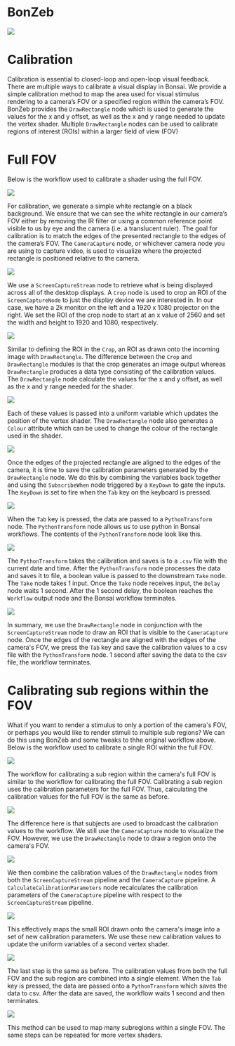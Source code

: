 # BonZeb
![](../../Resources/BonZeb_Logo.png)

# Calibration
Calibration is essential to closed-loop and open-loop visual feedback.
There are multiple ways to calibrate a visual display in Bonsai. 
We provide a simple calibration method to map the area used for visual stimulus rendering to a camera’s FOV or a specified region within the camera’s FOV.
BonZeb provides the `DrawRectangle` node which is used to generate the values for the x and y offset, as well as the x and y range needed to update the vertex shader.
Multiple `DrawRectangle` nodes can be used to calibrate regions of interest (ROIs) within a larger field of view (FOV)

# Full FOV
Below is the workflow used to calibrate a shader using the full FOV.

![](images/image1.png)

For calibration, we generate a simple white rectangle on a black background. 
We ensure that we can see the white rectangle in our camera’s FOV either by removing the IR filter or using a common reference point visible to us by eye and the camera (i.e. a translucent ruler). 
The goal for calibration is to match the edges of the presented rectangle to the edges of the camera’s FOV.
The `CameraCapture` node, or whichever camera node you are using to capture video, is used to visualize where the projected rectangle is positioned relative to the camera.

![](images/image2.png)

We use a `ScreenCaptureStream` node to retrieve what is being displayed across all of the desktop displays.
A `Crop` node is used to crop an ROI of the `ScreenCaptureNode` to just the display device we are interested in.
In our case, we have a 2k monitor on the left and a 1920 x 1080 projector on the right.
We set the ROI of the crop node to start at an x value of 2560 and set the width and height to 1920 and 1080, respectively.

![](images/image3.png)

Similar to defining the ROI in the `Crop`, an ROI as drawn onto the incoming image with `DrawRectangle`.
The difference between the `Crop` and `DrawRectangle` modules is that the crop generates an image output whereas `DrawRectangle` produces a data type consisting of the calibration values.
The `DrawRectangle` node calculate the values for the x and y offset, as well as the x and y range needed for the shader.

![](images/image4.png)

Each of these values is passed into a uniform variable which updates the position of the vertex shader.
The `DrawRectangle` node also generates a `Colour` attribute which can be used to change the colour of the rectangle used in the shader.

![](images/image5.png)

Once the edges of the projected rectangle are aligned to the edges of the camera, it is time to save the calibration parameters generated by the `DrawRectangle` node.
We do this by combining the variables back together and using the `SubscribeWhen` node triggered by a `KeyDown` to gate the inputs.
The `KeyDown` is set to fire when the `Tab` key on the keyboard is pressed.

![](images/image6.png)

When the `Tab` key is pressed, the data are passed to a `PythonTransform` node.
The `PythonTransform` node allows us to use python in Bonsai workflows.
The contents of the `PythonTransform` node look like this.

![](images/image7.png)

The `PythonTransform` takes the calibration and saves is to a `.csv` file with the current date and time.
After the `PythonTransform` node processes the data and saves it to file, a boolean value is passed to the downstream `Take` node.
The `Take` node takes 1 input.
Once the `Take` node receives input, the `Delay` node waits 1 second.
After the 1 second delay, the boolean reaches the `Workflow` output node and the Bonsai workflow terminates.

![](images/image8.png)

In summary, we use the `DrawRectangle` node in conjunction with the `ScreenCaptureStream` node to draw an ROI that is visible to the `CameraCapture` node.
Once the edges of the rectangle are aligned with the edges of the camera's FOV, we press the `Tab` key and save the calibration values to a csv file with the `PythonTransform` node.
1 second after saving the data to the csv file, the workflow terminates.

# Calibrating sub regions within the FOV
What if you want to render a stimulus to only a portion of the camera's FOV, or perhaps you would like to render stimuli to multiple sub regions?
We can do this using BonZeb and some tweaks to thhe original workflow above.
Below is the workflow used to calibrate a single ROI within the full FOV.

![](images/image9.png)

The workflow for calibrating a sub region within the camera's full FOV is similar to the workflow for calibrating the full FOV.
Calibrating a sub region uses the calibration parameters for the full FOV.
Thus, calculating the calibration values for the full FOV is the same as before.

![](images/image10.png)

The difference here is that subjects are used to broadcast the calibration values to the workflow.
We still use the `CameraCapture` node to visualize the FOV.
However, we use the `DrawRectangle` node to draw a region onto the camera's FOV.

![](images/image11.png)

We then combine the calibration values of the `DrawRectangle` nodes from both the `ScreenCaptureStream` pipeline and the `CameraCapture` pipeline.
A `CalculateCalibrationParameters` node recalculates the calibration parameters of the `CameraCapture` pipeline with respect to the `ScreenCaptureStream` pipeline.

![](images/image12.png)

This effectively maps the small ROI drawn onto the camera's image into a set of new calibration parameters.
We use these new calibration values to update the uniform variables of a second vertex shader. 

![](images/image13.png)

The last step is the same as before.
The calibration values from both the full FOV and the sub region are combined into a single element.
When the `Tab` key is pressed, the data are passed onto a `PythonTransform` which saves the data to csv.
After the data are saved, the workflow waits 1 second and then terminates.

![](images/image14.png)

This method can be used to map many subregions within a single FOV.
The same steps can be repeated for more vertex shaders.
